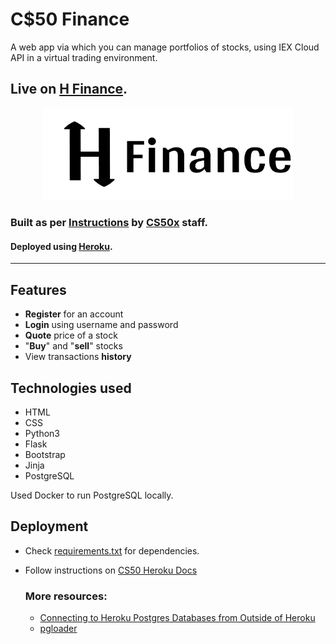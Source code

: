 # C$50 Finance
 A web app via which you can manage portfolios of stocks, using  IEX Cloud API in a virtual trading environment. 
## Live on [H Finance](https://hinedy-finance.herokuapp.com).


<p align="center"><a href="https://hinedy-finance.herokuapp.com"><img src="static/images/logo.png" width="400"></a>
</p>

### Built as per [Instructions](https://cs50.harvard.edu/x/2022/psets/9/finance/) by [CS50x](https://cs50.harvard.edu/x/2022/) staff.
#### Deployed using [Heroku](https://www.heroku.com).


<hr>


## Features 
- **Register** for an account 
- **Login** using username and password 
- **Quote** price of a stock 
- "**Buy**" and "**sell**" stocks
- View transactions **history** 


## Technologies used
- HTML 
- CSS
- Python3
- Flask 
- Bootstrap
- Jinja 
- PostgreSQL

Used Docker to run PostgreSQL locally.

## Deployment 

- Check [requirements.txt](/requirements.txt) for dependencies.
- Follow instructions on [CS50 Heroku Docs](https://cs50.readthedocs.io/heroku/)
    ### More resources:
    
    - [Connecting to Heroku Postgres Databases from Outside of Heroku](https://devcenter.heroku.com/articles/connecting-to-heroku-postgres-databases-from-outside-of-heroku)
    - [pgloader](https://github.com/dimitri/pgloader)
